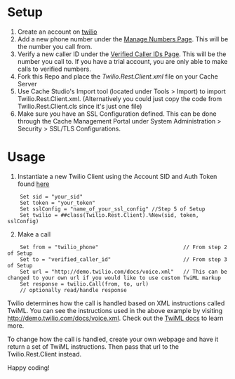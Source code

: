 # Setup
1. Create an account on [twilio](https://twilio.com)
2. Add a new phone number under the [Manage Numbers Page](https://www.twilio.com/console/phone-numbers/incoming). This will be the number you call from.
3. Verify a new caller ID under the [Verified Caller IDs Page](https://www.twilio.com/console/phone-numbers/verified). This will be the number you call to. If you have a trial account, you are only able to make calls to verified numbers.
4. Fork this Repo and place the *Twilio.Rest.Client.xml* file on your Cache Server
5. Use Cache Studio's Import tool (located under Tools > Import) to import Twilio.Rest.Client.xml. (Alternatively you could just copy the code from Twilio.Rest.Client.cls since it's just one file)
6. Make sure you have an SSL Configuration defined. This can be done through the Cache Management Portal under System Administration > Security > SSL/TLS Configurations.

# Usage
1. Instantiate a new Twilio Client using the Account SID and Auth Token found [here](https://www.twilio.com/console)
```
	Set sid = "your_sid"
	Set token = "your_token"
	Set sslConfig = "name_of_your_ssl_config" //Step 5 of Setup
	Set twilio = ##class(Twilio.Rest.Client).%New(sid, token, sslConfig)

```
2. Make a call
```
	Set from = "twilio_phone" 							// From step 2 of Setup
	Set to = "verified_caller_id" 						// From step 3 of Setup
	Set url = "http://demo.twilio.com/docs/voice.xml" 	// This can be changed to your own url if you would like to use custom TwiML markup
	Set response = twilio.Call(from, to, url)
	// optionally read/handle response
```

Twilio determines how the call is handled based on XML instructions called TwiML. You can see the instructions used in the above example by visiting http://demo.twilio.com/docs/voice.xml. Check out the [TwiML docs](https://www.twilio.com/docs/api/twiml) to learn more. 

To change how the call is handled, create your own webpage and have it return a set of TwiML instructions. Then pass that url to the Twilio.Rest.Client instead.

Happy coding!